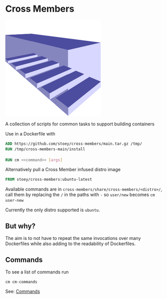 # Cross Members #
![Cross Members Logo](doc/cross-members.png)

A collection of scripts for common tasks to support building containers

Use in a Dockerfile with
```dockerfile
ADD https://github.com/stoey/cross-members/main.tar.gz /tmp/
RUN /tmp/cross-members-main/install

RUN cm <<command>> [args]
```

Alternatively pull a Cross Member infused distro image
```dockerfile
FROM stoey/cross-members:ubuntu-latest
```

Available commands are in `cross-members/share/cross-members/<distro>/`, call them by replacing the `/` in the paths with `-` so `user/new` becomes `cm user-new`

Currently the only distro supported is `ubuntu`.
## But why? ##

The aim is to not have to repeat the same invocations over many Dockerfiles while also adding to the readability of Dockerfiles.

## Commands ##

To see a list of commands run
```shell
cm cm-commands
```

See: [Commands](doc/commands.md)
